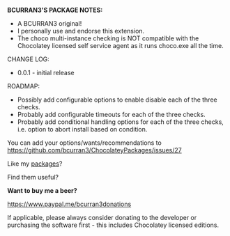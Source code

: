 **BCURRAN3'S PACKAGE NOTES:**

* A BCURRAN3 original!
* I personally use and endorse this extension.
* The choco multi-instance checking is NOT compatible with the Chocolatey licensed self service agent as it runs choco.exe all the time.

CHANGE LOG:
* 0.0.1   - initial release

ROADMAP:
* Possibly add configurable options to enable disable each of the three checks.
* Probably add configurable timeouts for each of the three checks.
* Probably add conditional handling options for each of the three checks, i.e. option to abort install based on condition.

You can add your options/wants/recommendations to https://github.com/bcurran3/ChocolateyPackages/issues/27

Like my [packages](https://chocolatey.org/profiles/bcurran3)? 

Find them useful?

**Want to buy me a beer?**

https://www.paypal.me/bcurran3donations

If applicable, please always consider donating to the developer or purchasing the software first - this includes Chocolatey licensed editions. 



